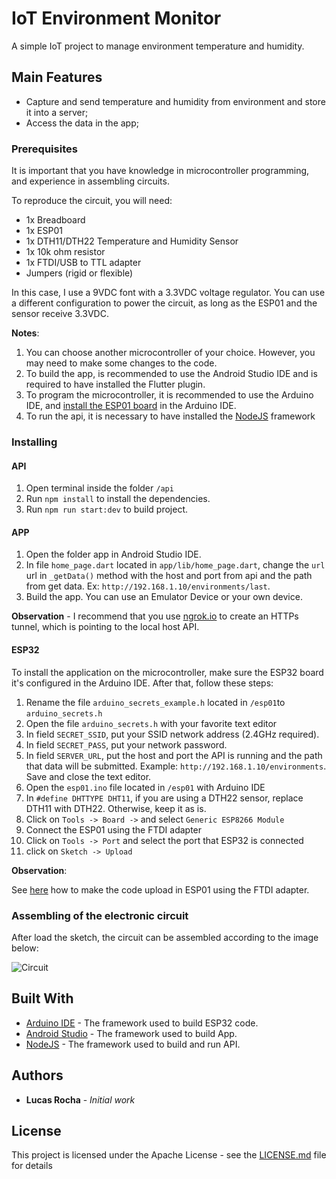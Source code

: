 # IoT Environment Monitor

A simple IoT project to manage environment temperature and humidity.

## Main Features

* Capture and send temperature and humidity from environment and store it into a server;
* Access the data in the app;

### Prerequisites
It is important that you have knowledge in microcontroller programming, and experience in assembling circuits. 

To reproduce the circuit, you will need:

* 1x Breadboard
* 1x ESP01
* 1x DTH11/DTH22 Temperature and Humidity Sensor
* 1x 10k ohm resistor
* 1x FTDI/USB to TTL adapter
* Jumpers (rigid or flexible)

In this case, I use a 9VDC font with a 3.3VDC voltage regulator. You can use a different configuration to power the circuit, as long as the ESP01 and the sensor receive 3.3VDC.


**Notes**:
1. You can choose another microcontroller of your choice. However, you may need to make some changes to the code.
2. To build the app, is recommended to use the Android Studio IDE and is required to have installed the Flutter plugin.
3. To program the microcontroller, it is recommended to use the Arduino IDE, and [install the ESP01 board](http://arduino.esp8266.com/stable/package_esp8266com_index.json) in the Arduino IDE.
4. To run the api, it is necessary to have installed the  [NodeJS](https://nodejs.org) framework

### Installing

#### API

1. Open terminal inside the folder `/api`
2. Run `npm install` to install the dependencies.
3. Run `npm run start:dev` to build project.

#### APP

1. Open the folder app in Android Studio IDE.
2. In file `home_page.dart` located in `app/lib/home_page.dart`, change the `url` url in `_getData()`  method with the host and port from api and the path from get data. Ex: `http://192.168.1.10/environments/last`. 
3. Build the app. You can use an Emulator Device or your own device.


**Observation** - 
 I recommend that you use [ngrok.io](https://ngrok.io) to create an HTTPs tunnel, which is pointing to the local host API. 

#### ESP32

To install the application on the microcontroller, make sure the ESP32 board it's configured in the Arduino IDE. After that, follow these steps:
1. Rename the file `arduino_secrets_example.h` located in `/esp01`to `arduino_secrets.h`
2. Open the file `arduino_secrets.h` with your favorite text editor
3. In field `SECRET_SSID`, put your SSID network address (2.4GHz required).
4. In field `SECRET_PASS`, put your network password.
5. In field `SERVER_URL`, put the host and port the API is running and the path that data will be submitted. Example: `http://192.168.1.10/environments`. Save and close the text editor.
6. Open the `esp01.ino` file located in `/esp01` with Arduino IDE
7. In `#define DHTTYPE DHT11`, if you are using a DTH22 sensor, replace DTH11 with DTH22. Otherwise, keep it as is.
8. Click on `Tools -> Board ->` and select `Generic ESP8266 Module`
9. Connect the ESP01 using the FTDI adapter
10. Click on `Tools -> Port` and select the port that ESP32 is connected
11. click on `Sketch -> Upload`

**Observation**:

See [here](https://www.instructables.com/Getting-Started-With-Esp-8266-Esp-01-With-Arduino-/) how to make the code upload in ESP01 using the FTDI adapter.

### Assembling of the electronic circuit

After load the sketch, the circuit can be assembled according to the image below:

![Circuit](https://github.com/lucasrochagit/enviriot-envt-monitor/blob/main/images/circuit.png)


## Built With

* [Arduino IDE](http://arduino.cc) - The framework used to build ESP32 code.
* [Android Studio](https://developer.android.com/studio) - The framework used to build App.
* [NodeJS](https://nodejs.org) - The framework used to build and run API.

## Authors

* **Lucas Rocha** - *Initial work* 

## License

This project is licensed under the Apache License - see the [LICENSE.md](LICENSE) file for details